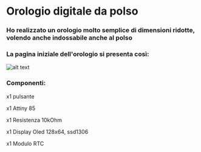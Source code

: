# Orologio digitale da polso
### Ho realizzato un orologio molto semplice di dimensioni ridotte, volendo anche indossabile anche al polso

### La pagina iniziale dell'orologio si presenta così:
![alt text](https://github.com/Musy05/Orologio-con-RTC-display-OLED-128x64-Attiny-85/blob/main/homepage.jpg?raw=true)

### Componenti:

x1 pulsante

x1 Attiny 85

x1 Resistenza 10kOhm

x1 Display Oled 128x64, ssd1306

x1 Modulo RTC


